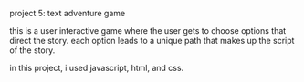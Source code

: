 project 5: text adventure game

this is a user interactive game where the user gets to choose options that direct the story. each option leads to a unique path that makes up the script of the story.

in this project, i used javascript, html, and css. 
